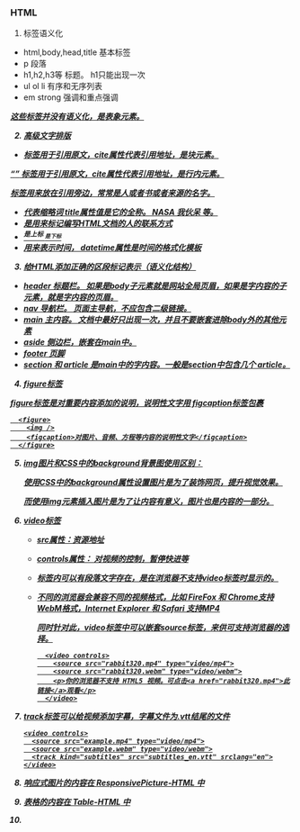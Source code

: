 ### HTML

1. 标签语义化

  * html,body,head,title 基本标签
  * p 段落
  * h1,h2,h3等  标题。 h1只能出现一次
  * ul ol li  有序和无序列表
  * em strong 强调和重点强调

  *<b> <i> <u>* 这些标签并没有语义化，是表象元素。

2. 高级文字排版

  * <blockquote cite="https://xxx.com"></blockquote> 标签用于引用原文，cite属性代表引用地址，是块元素。

  <q cite="https://xxx.com"></q> 标签用于引用原文，cite属性代表引用地址，是行内元素。

  <cite></cite> 标签用来放在引用旁边，常常是人或者书或者来源的名字。

  * <abbr title=""></abbr>  代表缩略词 title属性值是它的全称。 NASA 我伙呆 等。
  * <address></address> 是用来标记编写HTML文档的人的联系方式
  * <sup>是上标 <sub>是下标
  * <time datetime=""></time>用来表示时间， datetime属性是时间的格式化模板

3. 给HTML添加正确的区段标记表示（语义化结构）

  * header 标题栏。 如果是body子元素就是网站全局页眉，如果是字内容的子元素，就是字内容的页眉。
  * nav 导航栏。 页面主导航，不应包含二级链接。
  * main 主内容。 文档中最好只出现一次，并且不要嵌套进除body外的其他元素
  * aside 侧边栏，嵌套在main中。
  * footer 页脚
  * section 和 article 是main中的字内容。一般是section中包含几个 article。

4. figure标签

  figure标签是对重要内容添加的说明，说明性文字用 figcaption标签包裹

  ```
    <figure>
      <img />
      <figcaption>对图片、音频、方程等内容的说明性文字</figcaption>
    </figure>
  ```

5. img图片和CSS中的background背景图使用区别：

    使用CSS中的background属性设置图片是为了装饰网页，提升视觉效果。

    而使用img元素插入图片是为了让内容有意义，图片也是内容的一部分。

6. video标签

    * src属性：资源地址
    * controls属性： 对视频的控制，暂停快进等
    * 标签内可以有段落文字存在，是在浏览器不支持video标签时显示的。
    * 不同的浏览器会兼容不同的视频格式，比如 FireFox 和 Chrome支持WebM格式，Internet Explorer 和 Safari 支持MP4

      同时针对此，video标签中可以嵌套source标签，来供可支持浏览器的选择。

      ```
        <video controls>
          <source src="rabbit320.mp4" type="video/mp4">
          <source src="rabbit320.webm" type="video/webm">
          <p>你的浏览器不支持 HTML5 视频。可点击<a href="rabbit320.mp4">此链接</a>观看</p>
        </video>
      ```

7. track标签可以给视频添加字幕，字幕文件为.vtt结尾的文件

    ```
    <video controls>
      <source src="example.mp4" type="video/mp4">
      <source src="example.webm" type="video/webm">
      <track kind="subtitles" src="subtitles_en.vtt" srclang="en">
    </video>
    ```

8. 响应式图片的内容在 *ResponsivePicture-HTML* 中
9. 表格的内容在 *Table-HTML* 中
10. 
